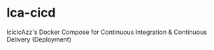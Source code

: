 # lca-cicd
lciclcAzz's Docker Compose for Continuous Integration &amp; Continuous Delivery (Deployment)

